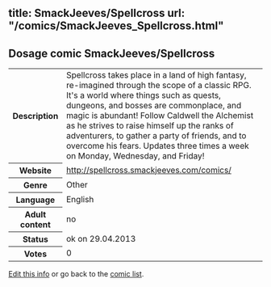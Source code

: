 title: SmackJeeves/Spellcross
url: "/comics/SmackJeeves_Spellcross.html"
---
Dosage comic SmackJeeves/Spellcross
-----------------------------------------

<p id="msg"></p>
<script type="text/javascript">
if (window.location.search === '?edit_info_mail=sent_ok') {
  var elem = document.getElementById("msg");
  elem.innerHTML = 'Edited information sucessfully sent.';
  elem.className = 'ok';
}
</script>
<table class="comicinfo">
<tr>
<th>Description</th><td>Spellcross takes place in a land of high fantasy, re-imagined through the scope of a classic RPG. It's a world where things such as quests, dungeons, and bosses are commonplace, and magic is abundant! Follow Caldwell the Alchemist as he strives to raise himself up the ranks of adventurers, to gather a party of friends, and to overcome his fears. Updates three times a week on Monday, Wednesday, and Friday!</td>
</tr>
<tr>
<th>Website</th><td><a href="http://spellcross.smackjeeves.com/comics/">http://spellcross.smackjeeves.com/comics/</a></td>
</tr>
<tr>
<th>Genre</th><td>Other</td>
</tr>
<tr>
<th>Language</th><td>English</td>
</tr>
<tr>
<th>Adult content</th><td>no</td>
</tr>
<tr>
<th>Status</th><td>ok on 29.04.2013</td>
</tr>
<tr>
<th>Votes</th><td>0</td>
</tr>
</table>

[Edit this info](SmackJeeves_Spellcross_edit.html) or go back to the [comic list](../comic-index.html).
